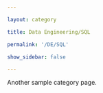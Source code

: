 ```yaml
---

layout: category

title: Data Engineering/SQL

permalink: '/DE/SQL'

show_sidebar: false

---
```


Another sample category page.
